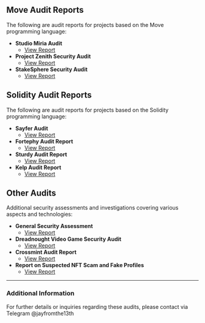 


## Move Audit Reports

The following are audit reports for projects based on the Move programming language:

- **Studio Miria Audit**
  - [View Report](https://github.com/Jayfromthe13th/Studio-Miria-audit)
- **Project Zenith Security Audit**
  - [View Report](https://github.com/Jayfromthe13th/Project-Zenith-Security-Audit-Report)
- **StakeSphere Security Audit**
  - [View Report](https://github.com/Jayfromthe13th/StakeSphere-stealth-)

## Solidity Audit Reports

The following are audit reports for projects based on the Solidity programming language:

- **Sayfer Audit**
  - [View Report](https://github.com/Jayfromthe13th/SayferCTF)
- **Fortephy Audit Report**
  - [View Report](https://github.com/Jayfromthe13th/Fortephy-Audit-Report)
- **Sturdy Audit Report**
  - [View Report](https://github.com/Jayfromthe13th/Sturdy-Audit-Report)
 - **Kelp Audit Report**
    - [View Report](https://github.com/Jayfromthe13th/Sturdy-Audit-Report](https://github.com/Jayfromthe13th/Kelp.DAO-))


## Other Audits

Additional security assessments and investigations covering various aspects and technologies:

- **General Security Assessment**
  - [View Report](https://github.com/Jayfromthe13th/Security_Assessment)
- **Dreadnought Video Game Security Audit**
  - [View Report](https://github.com/Jayfromthe13th/Dreadnought-Video-Game-Security-Audit)
- **Crossmint Audit Report**
  - [View Report](https://github.com/Jayfromthe13th/Crossmint-Audit-Report-)
- **Report on Suspected NFT Scam and Fake Profiles**
  - [View Report](https://github.com/Jayfromthe13th/Report-Investigating-Suspected-NFT-Scam-and-Identifying-the-Use-of-Fake-Profiles)

---

### Additional Information

For further details or inquiries regarding these audits, please contact via Telegram @jayfromthe13th


